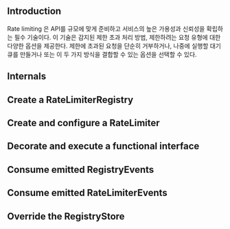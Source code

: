 ## Introduction
Rate limiting 은 API를 규모에 맞게 준비하고 서비스의 높은 가용성과 신뢰성을 확립하는 필수 기술이다.
이 기술은 감지된 제한 초과 처리 방법, 제한하려는 요청 유형에 대한 다양한 옵션을 제공한다.
제한에 초과된 요청을 단순히 거부하거나, 나중에 실행할 대기 큐를 만들거나 또는 이 두 가지 방식을 결합할 수 있는 옵션을 선택할 수 있다.

## Internals

## Create a RateLimiterRegistry

## Create and configure a RateLimiter

## Decorate and execute a functional interface

## Consume emitted RegistryEvents

## Consume emitted RateLimiterEvents

## Override the RegistryStore

